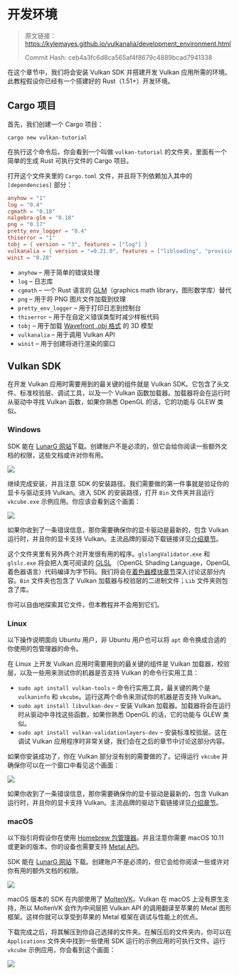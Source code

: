 # 开发环境

> 原文链接：<https://kylemayes.github.io/vulkanalia/development_environment.html>
>
> Commit Hash: ceb4a3fc6d8ca565af4f8679c4889bcad7941338

在这个章节中，我们将会安装 Vulkan SDK 并搭建开发 Vulkan 应用所需的环境。此教程假设你已经有一个搭建好的 Rust（1.51+）开发环境。

## Cargo 项目

首先，我们创建一个 Cargo 项目：

`cargo new vulkan-tutorial`

在执行这个命令后，你会看到一个叫做 `vulkan-tutorial` 的文件夹，里面有一个简单的生成 Rust 可执行文件的 Cargo 项目。

打开这个文件夹里的 `Cargo.toml` 文件，并且将下列依赖加入其中的 `[dependencies]` 部分：

```toml
anyhow = "1"
log = "0.4"
cgmath = "0.18"
nalgebra-glm = "0.18"
png = "0.17"
pretty_env_logger = "0.4"
thiserror = "1"
tobj = { version = "3", features = ["log"] }
vulkanalia = { version = "=0.21.0", features = ["libloading", "provisional", "window"] }
winit = "0.28"
```

* `anyhow` &ndash; 用于简单的错误处理
* `log` &ndash; 日志库
* `cgmath` &ndash; 一个 Rust 语言的 [GLM](https://glm.g-truc.net/0.9.9/index.html)（graphics math library，图形数学库）替代
* `png` &ndash; 用于将 PNG 图片文件加载到纹理
* `pretty_env_logger` &ndash; 用于打印日志到控制台
* `thiserror` &ndash; 用于在自定义错误类型时减少样板代码
* `tobj` &ndash; 用于加载 [Wavefront .obj 格式](https:/en.wikipedia.org/wiki/Wavefront_.obj_file) 的 3D 模型
* `vulkanalia` &ndash; 用于调用 Vulkan API
* `winit` &ndash; 用于创建将进行渲染的窗口

## Vulkan SDK

在开发 Vulkan 应用时需要用到的最关键的组件就是 Vulkan SDK。它包含了头文件、标准校验层、调试工具，以及一个 Vulkan 函数加载器。加载器将会在运行时从驱动中寻找 Vulkan 函数，如果你熟悉 OpenGL 的话，它的功能与 GLEW 类似。

### Windows

SDK 能在 [LunarG 网站](https://vulkan.lunarg.com/)下载。创建账户不是必须的，但它会给你阅读一些额外文档的权限，这些文档或许对你有用。

![](./images/vulkan_sdk_download_buttons.png)

继续完成安装，并且注意 SDK 的安装路径。我们需要做的第一件事就是验证你的显卡与驱动支持 Vulkan。进入 SDK 的安装路径，打开 `Bin` 文件夹并且运行 `vkcube.exe` 示例应用。你应该会看到这个画面：

![](./images/cube_demo.png)

如果你收到了一条错误信息，那你需要确保你的显卡驱动是最新的，包含 Vulkan 运行时，并且你的显卡支持 Vulkan。主流品牌的驱动下载链接详见[介绍章节](introduction.html)。

这个文件夹里有另外两个对开发很有用的程序。`glslangValidator.exe` 和 `glslc.exe` 将会把人类可阅读的 [GLSL](https://en.wikipedia.org/wiki/OpenGL_Shading_Language) （OpenGL Shading Language，OpenGL 着色器语言）代码编译为字节码。我们将会在[着色器模块章节](pipeline/shader_modules.html)深入讨论这部分内容。`Bin` 文件夹也包含了 Vulkan 加载器与校验层的二进制文件；`Lib` 文件夹则包含了库。

你可以自由地探索其它文件，但本教程并不会用到它们。

### Linux

以下操作说明面向 Ubuntu 用户，非 Ubuntu 用户也可以将 `apt` 命令换成合适的你使用的包管理器的命令。

在 Linux 上开发 Vulkan 应用时需要用到的最关键的组件是 Vulkan 加载器，校验层，以及一些用来测试你的机器是否支持 Vulkan 的命令行实用工具：

* `sudo apt install vulkan-tools` &ndash; 命令行实用工具，最关键的两个是 `vulkaninfo` 和 `vkcube`。运行这两个命令来测试你的机器是否支持 Vulkan。
* `sudo apt install libvulkan-dev` &ndash; 安装 Vulkan 加载器。加载器将会在运行时从驱动中寻找这些函数，如果你熟悉 OpenGL 的话，它的功能与 GLEW 类似。
* `sudo apt install vulkan-validationlayers-dev` &ndash; 安装标准校验层。这在调试 Vulkan 应用程序时非常关键，我们会在之后的章节中讨论这部分内容。

如果你安装成功了，你在 Vulkan 部分没有别的需要做的了。记得运行 `vkcube` 并确保你可以在一个窗口中看见这个画面：

![](./images/cube_demo_nowindow.png)

如果你收到了一条错误信息，那你需要确保你的显卡驱动是最新的，包含 Vulkan 运行时，并且你的显卡支持 Vulkan。主流品牌的驱动下载链接详见[介绍章节](introduction.html)。

### macOS

以下指引将假设你在使用 [Homebrew 包管理器](https://brew.sh/)。并且注意你需要 macOS 10.11 或更新的版本。你的设备也需要支持 [Metal API](https://en.wikipedia.org/wiki/Metal_(API)#Supported_GPUs)。

SDK 能在 [LunarG 网站](https://vulkan.lunarg.com/) 下载。创建账户不是必须的，但它会给你阅读一些或许对你有用的额外文档的权限。

![](./images/vulkan_sdk_download_buttons.png)

macOS 版本的 SDK 在内部使用了 [MoltenVK](https://moltengl.com/)。Vulkan 在 macOS 上没有原生支持，所以 MoltenVK 会作为中间层把 Vulkan API 的调用翻译至苹果的 Metal 图形框架。这样你就可以享受到苹果的 Metal 框架在调试与性能上的优点。

下载完成之后，将其解压到你自己选择的文件夹。在解压后的文件夹内，你可以在 `Applications` 文件夹中找到一些使用 SDK 运行的示例应用的可执行文件。运行 `vkcube` 示例应用，你会看到这个画面：

![](./images/cube_demo_mac.png)

